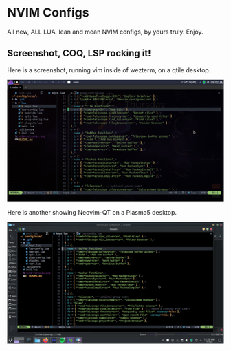 # NVIM Configs
All new, ALL LUA, lean and mean NVIM configs, by yours truly. Enjoy.

## Screenshot, COQ, LSP rocking it!
Here is a screenshot, running vim inside of wezterm, on a qtile desktop.

![nvim-screenie](nvim-screenie.png)

Here is another showing Neovim-QT on a Plasma5 desktop.

![nvim-screenie2](nvim-screenie2.png)

